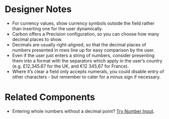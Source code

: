 # Designer Notes
- For currency values, show currency symbols outside the field rather than inserting one for the user dynamically.
- Carbon offers a Precision configuration, so you can choose how many decimal places to show.
- Decimals are usually right-aligned, so that the decimal places of numbers presented in rows line up for easy comparison by the user.
- Even if the user just enters a string of numbers, consider presenting them into a format with the separators which apply in the user’s country (e.g. £12,345.67 for the UK, and €12 345,67 for France).
- Where it’s clear a field only accepts numerals, you could disable entry of other characters - but remember to cater for a minus sign if necessary.

# Related Components
- Entering whole numbers without a decimal point? [Try Number Input](/components/number-input "Number Input").